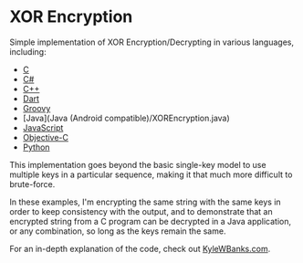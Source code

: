 XOR Encryption
==================

Simple implementation of XOR Encryption/Decrypting in various languages, including:

- [C](C/main.c)
- [C#](C#/Main.cs)
- [C++](C++/main.cpp)
- [Dart](Dart/xorencryption.dart)
- [Groovy](Groovy/XOREncryption.groovy)
- [Java](Java (Android compatible\)/XOREncryption.java) 
- [JavaScript](JavaScript/XOREncryption.js)
- [Objective-C](Objective-C/main.m)
- [Python](Python/XOREncryption.py)

This implementation goes beyond the basic single-key model to use multiple keys in a particular sequence, making it that much more difficult to brute-force.

In these examples, I'm encrypting the same string with the same keys in order to keep consistency with the output, and to demonstrate that an encrypted string from a C program can be decrypted in a Java application, or any combination, so long as the keys remain the same.

For an in-depth explanation of the code, check out [KyleWBanks.com](http://kylewbanks.com/post/show/Simple-XOR-Encryption-Decryption-in-Cpp).
